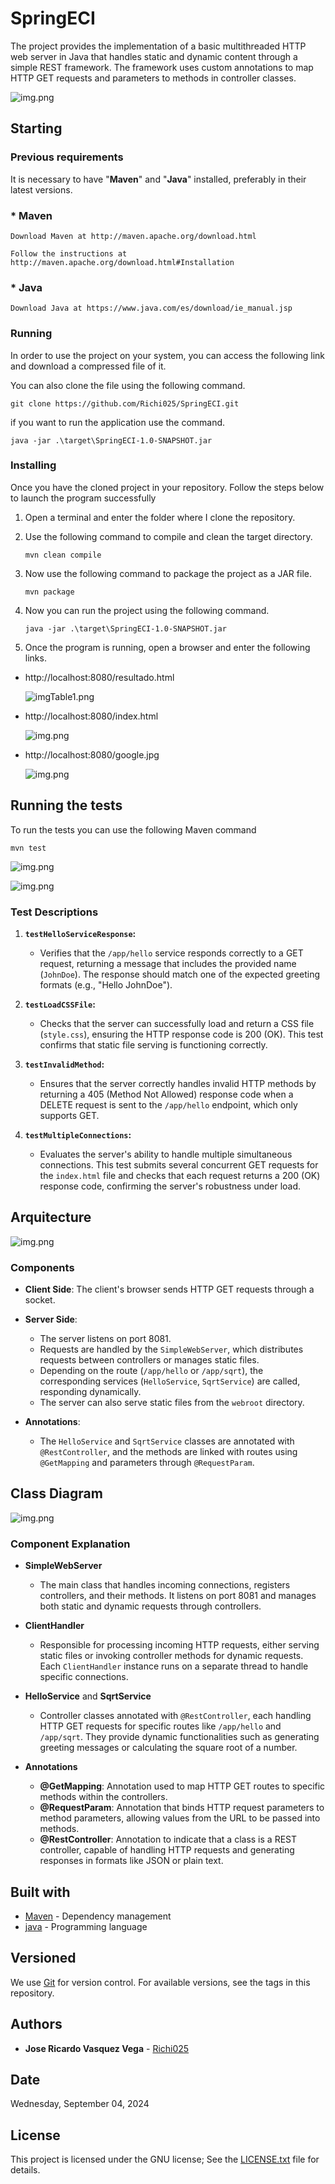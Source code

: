 
# SpringECI

The project provides the implementation of a basic multithreaded HTTP web server in Java that handles static and dynamic content through a simple REST framework. The framework uses custom annotations to map HTTP GET requests and parameters to methods in controller classes.

 ![img.png](images/imageinit.png)

## Starting

### Previous requirements

It is necessary to have "**Maven**" and "**Java**" installed, preferably in their latest versions.

### * Maven
  ```
  Download Maven at http://maven.apache.org/download.html 

  Follow the instructions at http://maven.apache.org/download.html#Installation
  ```
### * Java

  ```
  Download Java at https://www.java.com/es/download/ie_manual.jsp
  ```

### Running

In order to use the project on your system, you can access the following link and download a compressed file of it.

You can also clone the file using the following command.

```
git clone https://github.com/Richi025/SpringECI.git 
```
if you want to run the application use the command.

```
java -jar .\target\SpringECI-1.0-SNAPSHOT.jar 
```




### Installing

Once you have the cloned project in your repository. Follow the steps below to launch the program successfully

1. Open a terminal and enter the folder where I clone the repository.

2. Use the following command to compile and clean the target directory.
      ```
      mvn clean compile
      ```
3. Now use the following command to package the project as a JAR file.

      ```
      mvn package
      ```

4. Now you can run the project using the following command.

      ```
      java -jar .\target\SpringECI-1.0-SNAPSHOT.jar 
      ```

5. Once the program is running, open a browser and enter the following links.

* http://localhost:8080/resultado.html


  ![imgTable1.png](images/image-7.png)

* http://localhost:8080/index.html

  ![img.png](images/image.png)

* http://localhost:8080/google.jpg

  ![img.png](images/image-6.png)


## Running the tests

To run the tests you can use the following Maven command

```
mvn test
```

![img.png](images/imagetest.png)

![img.png](images/imagetest2.png)

### Test Descriptions

1. **`testHelloServiceResponse`:**
   - Verifies that the `/app/hello` service responds correctly to a GET request, returning a message that includes the provided name (`JohnDoe`). The response should match one of the expected greeting formats (e.g., "Hello JohnDoe").

2. **`testLoadCSSFile`:**
   - Checks that the server can successfully load and return a CSS file (`style.css`), ensuring the HTTP response code is 200 (OK). This test confirms that static file serving is functioning correctly.

3. **`testInvalidMethod`:**
   - Ensures that the server correctly handles invalid HTTP methods by returning a 405 (Method Not Allowed) response code when a DELETE request is sent to the `/app/hello` endpoint, which only supports GET.

4. **`testMultipleConnections`:**
   - Evaluates the server's ability to handle multiple simultaneous connections. This test submits several concurrent GET requests for the `index.html` file and checks that each request returns a 200 (OK) response code, confirming the server's robustness under load.


## Arquitecture

  ![img.png](images/imageArq.png)

### Components

+ **Client Side**: The client's browser sends HTTP GET requests through a socket.

+ **Server Side**:
  - The server listens on port 8081.
  - Requests are handled by the `SimpleWebServer`, which distributes requests between controllers or manages static files.
  - Depending on the route (`/app/hello` or `/app/sqrt`), the corresponding services (`HelloService`, `SqrtService`) are called, responding dynamically.
  - The server can also serve static files from the `webroot` directory.

+ **Annotations**:
  - The `HelloService` and `SqrtService` classes are annotated with `@RestController`, and the methods are linked with routes using `@GetMapping` and parameters through `@RequestParam`.



## Class Diagram

  ![img.png](images/imageDriagramClass.png)

### Component Explanation

+ **SimpleWebServer**
  - The main class that handles incoming connections, registers controllers, and their methods. It listens on port 8081 and manages both static and dynamic requests through controllers.

+ **ClientHandler**
  - Responsible for processing incoming HTTP requests, either serving static files or invoking controller methods for dynamic requests. Each `ClientHandler` instance runs on a separate thread to handle specific connections.

+ **HelloService** and **SqrtService**
  - Controller classes annotated with `@RestController`, each handling HTTP GET requests for specific routes like `/app/hello` and `/app/sqrt`. They provide dynamic functionalities such as generating greeting messages or calculating the square root of a number.

+ **Annotations**
  - **@GetMapping**: Annotation used to map HTTP GET routes to specific methods within the controllers.
  - **@RequestParam**: Annotation that binds HTTP request parameters to method parameters, allowing values from the URL to be passed into methods.
  - **@RestController**: Annotation to indicate that a class is a REST controller, capable of handling HTTP requests and generating responses in formats like JSON or plain text.

## Built with

* [Maven](https://maven.apache.org/) - Dependency management
* [java](https://www.java.com/es/) - Programming language

## Versioned

We use [Git](https://github.com/) for version control. For available versions, see the tags in this repository.

## Authors

* **Jose Ricardo Vasquez Vega** - [Richi025](https://github.com/Richi025)

## Date

Wednesday, September 04, 2024

## License

This project is licensed under the GNU license; See the [LICENSE.txt](LICENSE.txt) file for details.